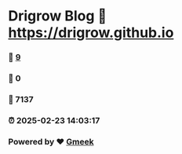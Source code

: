 # Drigrow Blog :link: https://drigrow.github.io 
### :page_facing_up: [9](https://drigrow.github.io/tag.html) 
### :speech_balloon: 0 
### :hibiscus: 7137 
### :alarm_clock: 2025-02-23 14:03:17 
### Powered by :heart: [Gmeek](https://github.com/Meekdai/Gmeek)
